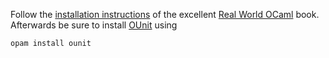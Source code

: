 Follow the [installation instructions](https://github.com/realworldocaml/book/wiki/Installation-Instructions) of the excellent [Real World OCaml](https://realworldocaml.org/) book. Afterwards be sure to install [OUnit](http://ounit.forge.ocamlcore.org/) using

```bash
opam install ounit
```

